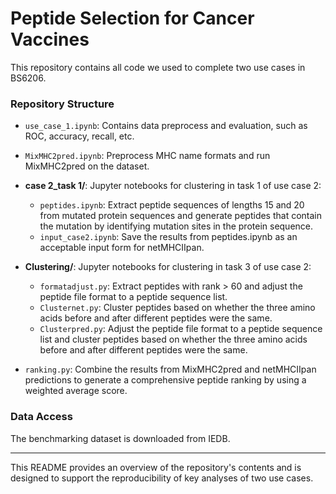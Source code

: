 # Peptide Selection for Cancer Vaccines

This repository contains all code we used to complete two use cases in BS6206.

### Repository Structure

- `use_case_1.ipynb`: Contains data preprocess and evaluation, such as ROC, accuracy, recall, etc.

- `MixMHC2pred.ipynb`: Preprocess MHC name formats and run MixMHC2pred on the dataset.

- **case 2_task 1/**: Jupyter notebooks for clustering in task 1 of use case 2:
  - `peptides.ipynb`: Extract peptide sequences of lengths 15 and 20 from mutated protein sequences and generate peptides that contain the mutation by identifying mutation sites in the protein sequence.
  - `input_case2.ipynb`: Save the results from peptides.ipynb as an acceptable input form for netMHCIIpan.

- **Clustering/**: Jupyter notebooks for clustering in task 3 of use case 2:
  - `formatadjust.py`: Extract peptides with rank > 60 and adjust the peptide file format to a peptide sequence list.
  - `Clusternet.py`: Cluster peptides based on whether the three amino acids before and after different peptides were the same.
  - `Clusterpred.py`: Adjust the peptide file format to a peptide sequence list and cluster peptides based on whether the three amino acids before and after different peptides were the same.

- `ranking.py`: Combine the results from MixMHC2pred and netMHCIIpan predictions to generate a comprehensive peptide ranking by using a weighted average score.

### Data Access
The benchmarking dataset is downloaded from IEDB.

---

This README provides an overview of the repository's contents and is designed to support the reproducibility of key analyses of two use cases.
